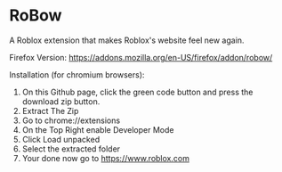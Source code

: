 # RoBow
A Roblox extension that makes Roblox's website feel new again.


Firefox Version: https://addons.mozilla.org/en-US/firefox/addon/robow/


Installation (for chromium browsers):
1. On this Github page, click the green code button and press the download zip button.
2. Extract The Zip
4. Go to chrome://extensions
5. On the Top Right enable Developer Mode
6. Click Load unpacked
7. Select the extracted folder
8. Your done now go to https://www.roblox.com
